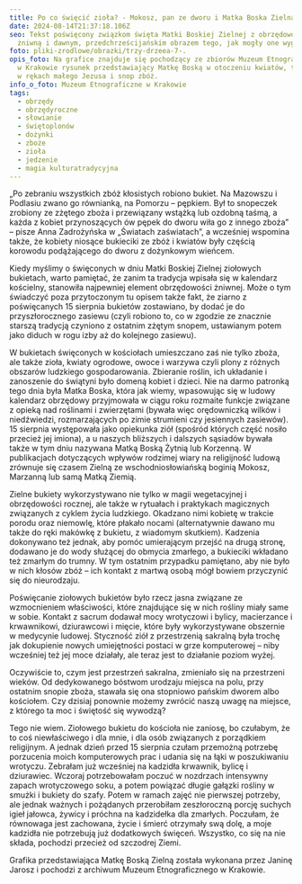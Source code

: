 ```yaml
---
title: Po co święcić zioła? - Mokosz, pan ze dworu i Matka Boska Zielna
date: 2024-08-14T21:37:18.106Z
seo: Tekst poświęcony związkom święta Matki Boskiej Zielnej z obrzędowością
  żniwną i dawnym, przedchrześcijańskim obrazem tego, jak mogły one wyglądać.
foto: pliki-zrodlowe/obrazki/trzy-drzeea-7-.
opis_foto: Na grafice znajduje się pochodzący ze zbiorów Muzeum Etnograficznego
  w Krakowie rysunek przedstawiający Matkę Boską w otoczeniu kwiatów, trzymającą
  w rękach małego Jezusa i snop zbóż.
info_o_foto: Muzeum Etnograficzne w Krakowie
tags:
  - obrzędy
  - obrzędyroczne
  - słowianie
  - świętoplonów
  - dożynki
  - zboże
  - zioła
  - jedzenie
  - magia kulturatradycyjna
---
```

„Po zebraniu wszystkich zbóż kłosistych robiono bukiet. Na Mazowszu i Podlasiu zwano go równianką, na Pomorzu – pępkiem. Był to snopeczek zrobiony ze zżętego zboża i przewiązany wstążką lub ozdobną taśmą, a każda z kobiet przynoszących ów pępek do dworu wiła go z innego zboża” – pisze Anna Zadrożyńska w „Światach zaświatach”, a wcześniej wspomina także, że kobiety  niosące bukieciki ze zbóż i kwiatów były częścią korowodu podążającego do dworu z dożynkowym wieńcem.


Kiedy myślimy o święconych w dniu Matki Boskiej Zielnej ziołowych bukietach, warto pamiętać, że zanim ta tradycja wpisała się w kalendarz kościelny, stanowiła najpewniej element obrzędowości żniwnej. Może o tym świadczyć poza przytoczonym tu opisem także fakt, że ziarno z poświęcanych 15 sierpnia bukietów zostawiano, by dodać je do przyszłorocznego zasiewu (czyli robiono to, co w zgodzie ze znacznie starszą tradycją czyniono z ostatnim zżętym snopem, ustawianym potem jako diduch w rogu izby aż do kolejnego zasiewu).


W bukietach święconych w kościołach umieszczano zaś nie tylko zboża, ale także zioła, kwiaty ogrodowe, owoce i warzywa czyli plony z różnych obszarów ludzkiego gospodarowania. Zbieranie roślin, ich układanie i zanoszenie do świątyni było domeną kobiet i dzieci. Nie na darmo patronką tego dnia była Matka Boska, która jak wiemy, wpasowując się w ludowy kalendarz obrzędowy przyjmowała w ciągu roku rozmaite funkcje związane z opieką nad roślinami i zwierzętami (bywała więc orędowniczką wilków i niedźwiedzi, rozmarzających po zimie strumieni czy jesiennych zasiewów). 15 sierpnia występowała jako opiekunka ziół (spośród których część nosiło przecież jej imiona), a u naszych bliższych i dalszych sąsiadów bywała także w tym dniu nazywana Matką Boską Żytnią lub Korzenną. W publikacjach dotyczących wpływów rodzimej wiary na religijność ludową zrównuje się czasem Zielną ze wschodniosłowiańską boginią Mokosz, Marzanną lub samą Matką Ziemią.


Zielne bukiety wykorzystywano nie tylko w magii wegetacyjnej i obrzędowości rocznej, ale także w rytuałach i praktykach magicznych związanych z cyklem życia ludzkiego. Okadzano nimi kobietę w trakcie porodu oraz niemowlę, które płakało nocami (alternatywnie dawano mu także do ręki makówkę z bukietu, z wiadomym skutkiem). Kadzenia dokonywano też jednak, aby pomóc umierającym przejść na drugą stronę, dodawano je do wody służącej do obmycia zmarłego, a bukieciki wkładano też zmarłym do trumny. W tym ostatnim przypadku pamiętano, aby nie było w nich kłosów zbóż – ich kontakt z martwą osobą mógł bowiem przyczynić się do nieurodzaju.


Poświęcanie ziołowych bukietów było rzecz jasna związane ze wzmocnieniem właściwości, które znajdujące się w nich rośliny miały same w sobie. Kontakt z sacrum dodawał mocy wrotyczowi i bylicy, macierzance i krwawnikowi, dziurawcowi i mięcie, które były wykorzystywane obszernie w medycynie ludowej. Styczność ziół z przestrzenią sakralną była trochę jak dokupienie nowych umiejętności postaci w grze komputerowej – niby wcześniej też jej moce działały, ale teraz jest to działanie poziom wyżej.


Oczywiście to, czym jest przestrzeń sakralna, zmieniało się na przestrzeni wieków. Od dedykowanego bóstwom urodzaju miejsca na polu, przy ostatnim snopie zboża, stawała się ona stopniowo pańskim dworem albo kościołem. Czy dzisiaj ponownie możemy zwrócić naszą uwagę na miejsce, z którego ta moc i świętość się wywodzą?


Tego nie wiem. Ziołowego bukietu do kościoła nie zaniosę, bo czułabym, że to coś niewłaściwego i dla mnie, i dla osób związanych z porządkiem religijnym. A jednak dzień przed 15 sierpnia czułam przemożną potrzebę porzucenia moich komputerowych prac i udania się na łąki w poszukiwaniu wrotyczu. Zebrałam już wcześniej na kadzidła krwawnik, bylicę i dziurawiec. Wczoraj potrzebowałam poczuć w nozdrzach intensywny zapach wrotyczowego soku, a potem powiązać długie gałązki rośliny w smużki i bukiety do szafy. Potem w ramach zajęć nie pierwszej potrzeby, ale jednak ważnych i pożądanych przerobiłam zeszłoroczną porcję suchych igieł jałowca, żywicy i próchna na kadzidełka dla zmarłych. Poczułam, że równowaga jest zachowana, życie i śmierć otrzymały swą dolę, a moje kadzidła nie potrzebują już dodatkowych święceń. Wszystko, co się na nie składa, pochodzi przecież od szczodrej Ziemi.



Grafika przedstawiająca Matkę Boską Zielną została wykonana przez Janinę Jarosz i pochodzi z  archiwum Muzeum Etnograficznego w Krakowie.